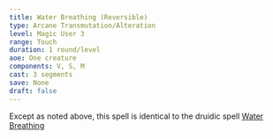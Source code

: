 ```yaml
---
title: Water Breathing (Reversible)
type: Arcane Transmutation/Alteration
level: Magic User 3
range: Touch
duration: 1 round/level
aoe: One creature
components: V, S, M
cast: 3 segments
save: None
draft: false
---
```


Except as noted above, this spell is identical to the druidic spell [Water Breathing](/srd/spells/druid/water-breathing)
